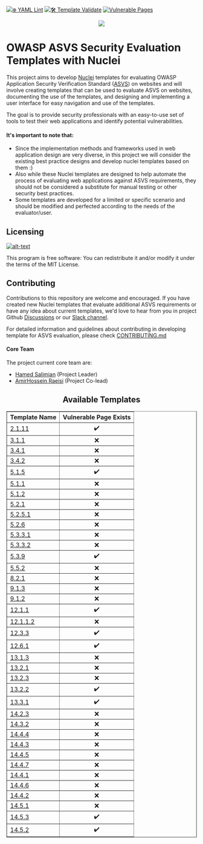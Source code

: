 [![❄️ YAML Lint](https://github.com/OWASP/www-project-asvs-security-evaluation-templates-with-nuclei/actions/workflows/syntax-checking.yml/badge.svg)](https://github.com/OWASP/www-project-asvs-security-evaluation-templates-with-nuclei/actions/workflows/syntax-checking.yml)
[![🛠 Template Validate](https://github.com/OWASP/www-project-asvs-security-evaluation-templates-with-nuclei/actions/workflows/template-validate.yml/badge.svg)](https://github.com/OWASP/www-project-asvs-security-evaluation-templates-with-nuclei/actions/workflows/template-validate.yml)
[![Vulnerable Pages](https://img.shields.io/website?labelColor=3D444C&link=https://vulnerable-pages.onrender.com/&label=%F0%9F%8E%AFVulnerable%20Pages&url=https://vulnerable-pages.onrender.com/)](https://vulnerable-pages.onrender.com/)

<p align="center">
<img src="./assets/images/Logo.png">
</p>

# OWASP ASVS Security Evaluation Templates with Nuclei


This project aims to develop  [Nuclei](https://github.com/projectdiscovery/nuclei) templates for evaluating OWASP Application Security Verification Standard ([ASVS](https://owasp.org/www-project-application-security-verification-standard/)) on websites and will involve creating templates that can be used to evaluate ASVS on websites, documenting the use of the templates, and designing and implementing a user interface for easy navigation and use of the templates. 
 
 The goal is to provide security professionals with an easy-to-use set of tools to test their web applications and identify potential vulnerabilities.
#### It's important to note that:
- Since the implementation methods and frameworks used in web application design are very diverse, in this project we will consider the existing best practice designs and develop nuclei templates based on them :)
- Also while these Nuclei templates are designed to help automate the process of evaluating web applications against ASVS requirements, they should not be considered a substitute for manual testing or other security best practices.
- Some templates are developed for a limited or specific scenario and should be modified and perfected according to the needs of the evaluator/user.

## Licensing
[![alt-text](https://img.shields.io/github/license/OWASP/www-project-asvs-security-evaluation-templates-with-nuclei)](https://github.com/OWASP/www-project-asvs-security-evaluation-templates-with-nuclei/blob/main/LICENSE)

This program is free software: You can redistribute it and/or modify it under the terms of the MIT License.

## Contributing

Contributions to this repository are welcome and encouraged. If you have created new Nuclei templates that evaluate additional ASVS requirements or have any idea about current templates, we'd love to hear from you in project Github [Discussions](https://github.com/OWASP/www-project-asvs-security-evaluation-templates-with-nuclei/discussions) or our [Slack channel](https://owasp.slack.com/archives/C052939BZ43). 

For detailed information and guidelines about contributing in developing template for ASVS evaluation, please check [CONTRIBUTING.md](https://github.com/OWASP/www-project-asvs-security-evaluation-templates-with-nuclei/blob/main/CONTRIBUTING.md)

#### Core Team
The project current core team are:
- [Hamed Salimian](https://github.com/Snbig)  (Project Leader)
- [AmirHossein Raeisi](https://github.com/Ahsraeisi)  (Project Co-lead)
<h2 align="center">Available Templates</h2>
<table border="1" cellpadding="5" cellspacing="0" align="center">
<tr><th>Template Name</th><th>Vulnerable Page Exists</th></tr>
<tr><td><a href="https://github.com/OWASP/www-project-asvs-security-evaluation-templates-with-nuclei/blob/dev/templates/2.1.11.yaml">2.1.11</a></td><td align='center'>✔️</td></tr>
<tr><td><a href="https://github.com/OWASP/www-project-asvs-security-evaluation-templates-with-nuclei/blob/dev/templates/3.1.1.yaml">3.1.1</a></td><td align='center'>❌</td></tr>
<tr><td><a href="https://github.com/OWASP/www-project-asvs-security-evaluation-templates-with-nuclei/blob/dev/templates/3.4.1.yaml">3.4.1</a></td><td align='center'>❌</td></tr>
<tr><td><a href="https://github.com/OWASP/www-project-asvs-security-evaluation-templates-with-nuclei/blob/dev/templates/3.4.2.yaml">3.4.2</a></td><td align='center'>❌</td></tr>
<tr><td><a href="https://github.com/OWASP/www-project-asvs-security-evaluation-templates-with-nuclei/blob/dev/templates/5.1.5.yaml">5.1.5</a></td><td align='center'>✔️</td></tr>
<tr><td><a href="https://github.com/OWASP/www-project-asvs-security-evaluation-templates-with-nuclei/blob/dev/templates/5.1.1.yaml">5.1.1</a></td><td align='center'>❌</td></tr>
<tr><td><a href="https://github.com/OWASP/www-project-asvs-security-evaluation-templates-with-nuclei/blob/dev/templates/5.1.2.yaml">5.1.2</a></td><td align='center'>❌</td></tr>
<tr><td><a href="https://github.com/OWASP/www-project-asvs-security-evaluation-templates-with-nuclei/blob/dev/templates/5.2.1.yaml">5.2.1</a></td><td align='center'>❌</td></tr>
<tr><td><a href="https://github.com/OWASP/www-project-asvs-security-evaluation-templates-with-nuclei/blob/dev/templates/5.2.5.1.yaml">5.2.5.1</a></td><td align='center'>❌</td></tr>
<tr><td><a href="https://github.com/OWASP/www-project-asvs-security-evaluation-templates-with-nuclei/blob/dev/templates/5.2.6.yaml">5.2.6</a></td><td align='center'>❌</td></tr>
<tr><td><a href="https://github.com/OWASP/www-project-asvs-security-evaluation-templates-with-nuclei/blob/dev/templates/5.3.3.1.yaml">5.3.3.1</a></td><td align='center'>❌</td></tr>
<tr><td><a href="https://github.com/OWASP/www-project-asvs-security-evaluation-templates-with-nuclei/blob/dev/templates/5.3.3.2.yaml">5.3.3.2</a></td><td align='center'>❌</td></tr>
<tr><td><a href="https://github.com/OWASP/www-project-asvs-security-evaluation-templates-with-nuclei/blob/dev/templates/5.3.9.yaml">5.3.9</a></td><td align='center'>✔️</td></tr>
<tr><td><a href="https://github.com/OWASP/www-project-asvs-security-evaluation-templates-with-nuclei/blob/dev/templates/5.5.2.yaml">5.5.2</a></td><td align='center'>❌</td></tr>
<tr><td><a href="https://github.com/OWASP/www-project-asvs-security-evaluation-templates-with-nuclei/blob/dev/templates/8.2.1.yaml">8.2.1</a></td><td align='center'>❌</td></tr>
<tr><td><a href="https://github.com/OWASP/www-project-asvs-security-evaluation-templates-with-nuclei/blob/dev/templates/9.1.3.yaml">9.1.3</a></td><td align='center'>❌</td></tr>
<tr><td><a href="https://github.com/OWASP/www-project-asvs-security-evaluation-templates-with-nuclei/blob/dev/templates/9.1.2.yaml">9.1.2</a></td><td align='center'>❌</td></tr>
<tr><td><a href="https://github.com/OWASP/www-project-asvs-security-evaluation-templates-with-nuclei/blob/dev/templates/12.1.1.yaml">12.1.1</a></td><td align='center'>✔️</td></tr>
<tr><td><a href="https://github.com/OWASP/www-project-asvs-security-evaluation-templates-with-nuclei/blob/dev/templates/12.1.1.2.yaml">12.1.1.2</a></td><td align='center'>❌</td></tr>
<tr><td><a href="https://github.com/OWASP/www-project-asvs-security-evaluation-templates-with-nuclei/blob/dev/templates/12.3.3.yaml">12.3.3</a></td><td align='center'>✔️</td></tr>
<tr><td><a href="https://github.com/OWASP/www-project-asvs-security-evaluation-templates-with-nuclei/blob/dev/templates/12.6.1.yaml">12.6.1</a></td><td align='center'>✔️</td></tr>
<tr><td><a href="https://github.com/OWASP/www-project-asvs-security-evaluation-templates-with-nuclei/blob/dev/templates/13.1.3.yaml">13.1.3</a></td><td align='center'>❌</td></tr>
<tr><td><a href="https://github.com/OWASP/www-project-asvs-security-evaluation-templates-with-nuclei/blob/dev/templates/13.2.1.yaml">13.2.1</a></td><td align='center'>❌</td></tr>
<tr><td><a href="https://github.com/OWASP/www-project-asvs-security-evaluation-templates-with-nuclei/blob/dev/templates/13.2.3.yaml">13.2.3</a></td><td align='center'>❌</td></tr>
<tr><td><a href="https://github.com/OWASP/www-project-asvs-security-evaluation-templates-with-nuclei/blob/dev/templates/13.2.2.yaml">13.2.2</a></td><td align='center'>✔️</td></tr>
<tr><td><a href="https://github.com/OWASP/www-project-asvs-security-evaluation-templates-with-nuclei/blob/dev/templates/13.3.1.yaml">13.3.1</a></td><td align='center'>✔️</td></tr>
<tr><td><a href="https://github.com/OWASP/www-project-asvs-security-evaluation-templates-with-nuclei/blob/dev/templates/14.2.3.yaml">14.2.3</a></td><td align='center'>❌</td></tr>
<tr><td><a href="https://github.com/OWASP/www-project-asvs-security-evaluation-templates-with-nuclei/blob/dev/templates/14.3.2.yaml">14.3.2</a></td><td align='center'>❌</td></tr>
<tr><td><a href="https://github.com/OWASP/www-project-asvs-security-evaluation-templates-with-nuclei/blob/dev/templates/14.4.4.yaml">14.4.4</a></td><td align='center'>❌</td></tr>
<tr><td><a href="https://github.com/OWASP/www-project-asvs-security-evaluation-templates-with-nuclei/blob/dev/templates/14.4.3.yaml">14.4.3</a></td><td align='center'>❌</td></tr>
<tr><td><a href="https://github.com/OWASP/www-project-asvs-security-evaluation-templates-with-nuclei/blob/dev/templates/14.4.5.yaml">14.4.5</a></td><td align='center'>❌</td></tr>
<tr><td><a href="https://github.com/OWASP/www-project-asvs-security-evaluation-templates-with-nuclei/blob/dev/templates/14.4.7.yaml">14.4.7</a></td><td align='center'>❌</td></tr>
<tr><td><a href="https://github.com/OWASP/www-project-asvs-security-evaluation-templates-with-nuclei/blob/dev/templates/14.4.1.yaml">14.4.1</a></td><td align='center'>❌</td></tr>
<tr><td><a href="https://github.com/OWASP/www-project-asvs-security-evaluation-templates-with-nuclei/blob/dev/templates/14.4.6.yaml">14.4.6</a></td><td align='center'>❌</td></tr>
<tr><td><a href="https://github.com/OWASP/www-project-asvs-security-evaluation-templates-with-nuclei/blob/dev/templates/14.4.2.yaml">14.4.2</a></td><td align='center'>❌</td></tr>
<tr><td><a href="https://github.com/OWASP/www-project-asvs-security-evaluation-templates-with-nuclei/blob/dev/templates/14.5.1.yaml">14.5.1</a></td><td align='center'>❌</td></tr>
<tr><td><a href="https://github.com/OWASP/www-project-asvs-security-evaluation-templates-with-nuclei/blob/dev/templates/14.5.3.yaml">14.5.3</a></td><td align='center'>✔️</td></tr>
<tr><td><a href="https://github.com/OWASP/www-project-asvs-security-evaluation-templates-with-nuclei/blob/dev/templates/14.5.2.yaml">14.5.2</a></td><td align='center'>✔️</td></tr>

</table>
</center>
